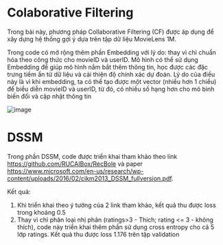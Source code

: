 # Colaborative Filtering
Trong bài này, phương pháp Collaborative Filtering (CF) được áp dụng để xây dựng hệ thống gợi ý dựa trên tập dữ liệu MovieLens 1M.

Trong code có mở rộng thêm phần Embedding với lý do: thay vì chỉ chuẩn hóa theo công thức cho movieID và userID. Mô hình có thể sử dụng Embedding để giúp mô hình nắm bắt thêm thông tin, học được các đặc trưng tiềm ẩn từ dữ liệu và cải thiện độ chính xác dự đoán. Lý do của điều này là vì khi embedding, ta có thể tạo được một vector (nhiều hơn 1 chiều) để biểu diễn movieID và userID, từ đó, có nhiều số hạng hơn cho mô bình biến đổi và cập nhật thông tin

![image](https://github.com/user-attachments/assets/330a770e-a5eb-4494-80bc-34d6e7748d1f)

# DSSM
Trong phần DSSM, code được triển khai tham khảo theo link https://github.com/RUCAIBox/RecBole và paper https://www.microsoft.com/en-us/research/wp-content/uploads/2016/02/cikm2013_DSSM_fullversion.pdf.

Kết quả:
1. Khi triển khai theo ý tưởng của 2 link tham khảo, kết quả thu được loss trong khoảng 0.5
2. Thay vì chỉ phân loại nhị phân (ratings>3 - Thích; rating <= 3 - không thích), code này triển khai thêm phần sử dụng cross entropy cho cả 5 lớp ratings. Kết quả thu được loss 1.176 trên tập validation 
